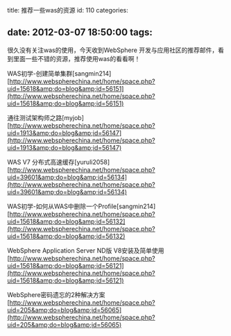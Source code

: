 title: 推荐一些was的资源
id: 110
categories:

date: 2012-03-07 18:50:00
tags:
---

很久没有关注was的使用，今天收到WebSphere 开发与应用社区的推荐邮件，看到里面一些不错的资源，推荐使用was的看看啊！

WAS初学-创建简单集群[sangmin214] 
</br>[http://www.webspherechina.net/home/space.php?uid=15618&amp;do=blog&amp;id=56151](http://www.webspherechina.net/home/space.php?uid=15618&amp;do=blog&amp;id=56151)

通往测试架构师之路[myjob] 
</br>[http://www.webspherechina.net/home/space.php?uid=1913&amp;do=blog&amp;id=56147](http://www.webspherechina.net/home/space.php?uid=1913&amp;do=blog&amp;id=56147)

WAS V7 分布式高速缓存[yuruli2058] 
</br>[http://www.webspherechina.net/home/space.php?uid=39601&amp;do=blog&amp;id=56134](http://www.webspherechina.net/home/space.php?uid=39601&amp;do=blog&amp;id=56134)

WAS初学-如何从WAS中删除一个Profile[sangmin214] 
</br>[http://www.webspherechina.net/home/space.php?uid=15618&amp;do=blog&amp;id=56132](http://www.webspherechina.net/home/space.php?uid=15618&amp;do=blog&amp;id=56132)

WebSphere Application Server ND版 V8安装及简单使用 
</br>[http://www.webspherechina.net/home/space.php?uid=15618&amp;do=blog&amp;id=56121](http://www.webspherechina.net/home/space.php?uid=15618&amp;do=blog&amp;id=56121)

WebSphere密码遗忘的2种解决方案 
</br>[http://www.webspherechina.net/home/space.php?uid=205&amp;do=blog&amp;id=56065](http://www.webspherechina.net/home/space.php?uid=205&amp;do=blog&amp;id=56065)